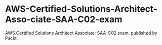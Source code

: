 # AWS-Certified-Solutions-Architect-Asso-ciate-SAA-C02-exam
AWS Certified Solutions Architect Associate: SAA-C02 exam, published by Packt
